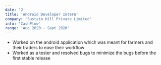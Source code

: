 ```yaml
---
date: '2'
title: 'Android Developer Intern'
company: 'Sustain Hill Private Limited'
info: 'CashPlow'
range: 'Aug 2020 - Sept 2020'
---
```


- Worked on the android application which was meant for farmers and their traders to ease their workflow
- Worked as a tester and resolved bugs to minimize the bugs before the first stable release
